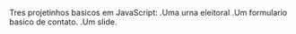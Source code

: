 Tres projetinhos basicos em JavaScript:
    .Uma urna eleitoral
    .Um formulario basico de contato.
    .Um slide.